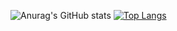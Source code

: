 

<!--
**qarnov/qarnov** is a ✨ _special_ ✨ repository because its `README.md` (this file) appears on your GitHub profile.

Here are some ideas to get you started:

- 🔭 I’m currently working on ...
- 🌱 I’m currently learning ...
- 👯 I’m looking to collaborate on ...
- 🤔 I’m looking for help with ...
- 💬 Ask me about ...
- 📫 How to reach me: ...
- 😄 Pronouns: ...
- ⚡ Fun fact: ...
-->

![Anurag's GitHub stats](https://github-readme-stats.vercel.app/api?username=qarnov&theme=codeSTACKr&show_icons=true)
[![Top Langs](https://github-readme-stats.vercel.app/api/top-langs/?username=qarnov&layout=compact&bg_color=FFFFFF00&title_color=33C9FF&text_color=f0fafa)](https://github.com/anuraghazra/github-readme-stats)
